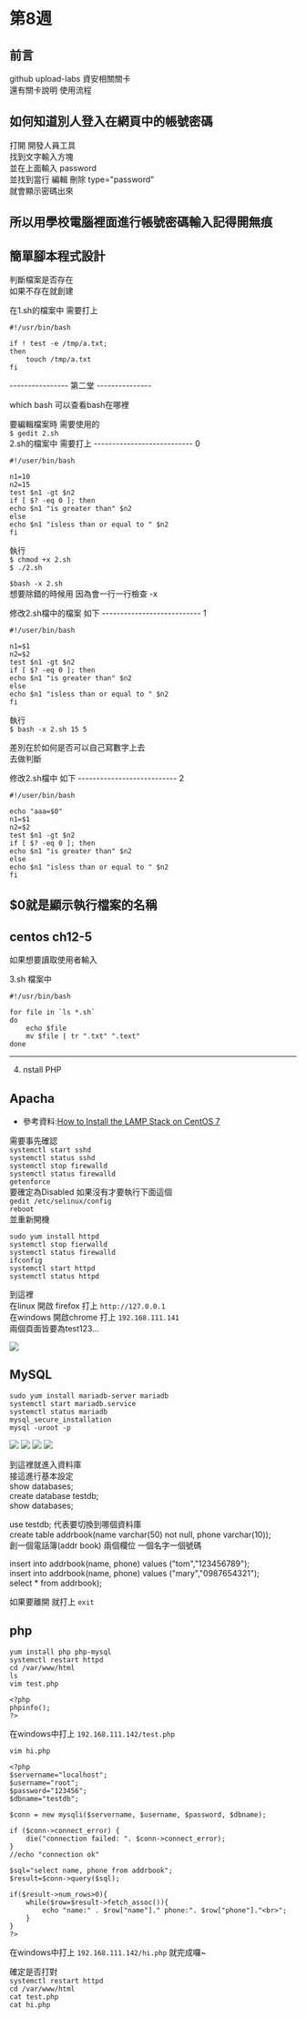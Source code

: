 # 第8週

## 前言

github upload-labs 資安相關關卡    
還有關卡說明 使用流程  

## 如何知道別人登入在網頁中的帳號密碼
打開 開發人員工具  
找到文字輸入方塊  
並在上面輸入 password  
並找到當行 編輯 刪除 type="password"  
就會顯示密碼出來  

所以用學校電腦裡面進行帳號密碼輸入記得開無痕  
---

## 簡單腳本程式設計

判斷檔案是否存在  
如果不存在就創建  

在1.sh的檔案中 需要打上  

    #!/usr/bin/bash 

    if ! test -e /tmp/a.txt;
    then
        touch /tmp/a.txt
    fi

---------------- 第二堂 ---------------

which bash 可以查看bash在哪裡  

要編輯檔案時 需要使用的  
` $ gedit 2.sh `  
2.sh的檔案中 需要打上 --------------------------- 0

    #!/user/bin/bash

    n1=10
    n2=15
    test $n1 -gt $n2
    if [ $? -eq 0 ]; then
    echo $n1 "is greater than" $n2
    else
    echo $n1 "isless than or equal to " $n2
    fi

執行  
` $ chmod +x 2.sh `  
` $ ./2.sh `  

` $bash -x 2.sh `  
想要除錯的時候用 因為會一行一行檢查 -x

修改2.sh檔中的檔案 如下 --------------------------- 1  

    #!/user/bin/bash

    n1=$1
    n2=$2
    test $n1 -gt $n2
    if [ $? -eq 0 ]; then
    echo $n1 "is greater than" $n2
    else
    echo $n1 "isless than or equal to " $n2
    fi

執行  
` $ bash -x 2.sh 15 5 `  

差別在於如何是否可以自己寫數字上去  
去做判斷   

修改2.sh檔中 如下 --------------------------- 2

    #!/user/bin/bash

    echo "aaa=$0"  
    n1=$1
    n2=$2
    test $n1 -gt $n2
    if [ $? -eq 0 ]; then
    echo $n1 "is greater than" $n2
    else
    echo $n1 "isless than or equal to " $n2
    fi

$0就是顯示執行檔案的名稱
---

## centos ch12-5

如果想要讀取使用者輸入  

3.sh 檔案中  

    #!/usr/bin/bash

    for file in `ls *.sh`
    do 
        echo $file
        mv $file | tr ".txt" ".text"
    done


---
4. nstall PHP  




## Apacha

* 參考資料:[How to Install the LAMP Stack on CentOS 7](https://www.phoenixnap.pt/kb/how-to-install-lamp-stack-on-centos)

需要事先確認  
`systemctl start sshd`  
`systemctl status sshd`  
`systemctl stop firewalld`  
`systemctl status firewalld`  
`getenforce`  
要確定為Disabled 如果沒有才要執行下面這個  
`gedit /etc/selinux/config`  
`reboot`  
並重新開機

`sudo yum install httpd`    
`systemctl stop fierwalld`    
`systemctl status firewalld`  
`ifconfig`  
`systemctl start httpd`  
`systemctl status httpd`  

到這裡  
在linux 開啟 firefox 打上 `http://127.0.0.1`  
在windows 開啟chrome 打上 `192.168.111.141`  
兩個頁面皆要為test123...  

<img src="./picture/2021-11-01Apachedownload3.png"/>

## MySQL
`sudo yum install mariadb-server mariadb`  
`systemctl start mariadb.service`   
`systemctl status mariadb`  
`mysql_secure_installation `  
`mysql -uroot -p` 

<img src="./picture/2021-11-01MySQLsetup1.png"/>  
<img src="./picture/2021-11-01MySQLsetup2.png"/>  
<img src="./picture/2021-11-01MySQLsetup3.png"/>  
<img src="./picture/2021-11-01MySQLsetup4.png"/>  

到這裡就進入資料庫  
接這進行基本設定  
show databases;  
create database  testdb;  
show databases;  

use testdb;  代表要切換到哪個資料庫  
create table addrbook(name varchar(50) not null, phone varchar(10));  
 創一個電話簿(addr book) 兩個欄位 一個名字一個號碼  


insert into addrbook(name, phone) values ("tom","123456789");  
insert into addrbook(name, phone) values ("mary","0987654321");  
select * from addrbook);  

如果要離開 就打上 `exit`  

## php
`yum install php php-mysql`  
`systemctl restart httpd`  
`cd /var/www/html`  
`ls`  
`vim test.php`  

    <?php
    phpinfo();
    ?>

在windows中打上 `192.168.111.142/test.php`

`vim hi.php`  

    <?php
    $servername="localhost";
    $username="root";
    $password="123456";
    $dbname="testdb";

    $conn = new mysqli($servername, $username, $password, $dbname);

    if ($conn->connect_error) {
        die("connection failed: ". $conn->connect_error);
    }
    //echo "connection ok"

    $sql="select name, phone from addrbook";
    $result=$conn->query($sql);

    if($result->num_rows>0){
        while($row=$result->fetch_assoc()){
            echo "name:" . $row["name"]." phone:". $row["phone"]."<br>";
        }
    }
    ?>

在windows中打上 `192.168.111.142/hi.php`
就完成囉~  

確定是否打對   
`systemctl restart httpd`  
`cd /var/www/html`  
`cat test.php`  
`cat hi.php`  









